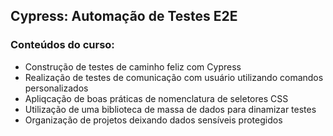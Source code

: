 ## Cypress: Automação de Testes E2E


### Conteúdos do curso: 
- Construção de testes de caminho feliz com Cypress
- Realização de testes de comunicação com usuário utilizando comandos personalizados
- Apliqcação de boas práticas de nomenclatura de seletores CSS
- Utilização de uma biblioteca de massa de dados para dinamizar testes
- Organização de projetos deixando dados sensíveis protegidos
